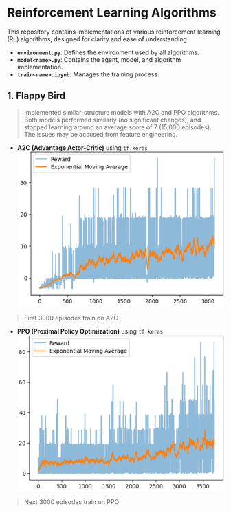 # Reinforcement Learning Algorithms
This repository contains implementations of various reinforcement learning (RL) algorithms, designed for clarity and ease of understanding.
- **`environment.py`**: Defines the environment used by all algorithms.
- **`model<name>.py`**: Contains the agent, model, and algorithm implementation.
- **`train<name>.ipynb`**: Manages the training process.
## 1. Flappy Bird
> Implemented similar-structure models with A2C and PPO algorithms. Both models performed similarly (no significant changes), and stopped learning around an average score of 7 (15,000 episodes). The issues may be accused from feature engineering.
- **A2C (Advantage Actor-Critic)** using `tf.keras`
![A2C](Assests\a2c.png)
> First 3000 episodes train on A2C
- **PPO (Proximal Policy Optimization)** using `tf.keras`
![PPO](Assests\ppo.png)
> Next 3000 episodes train on PPO